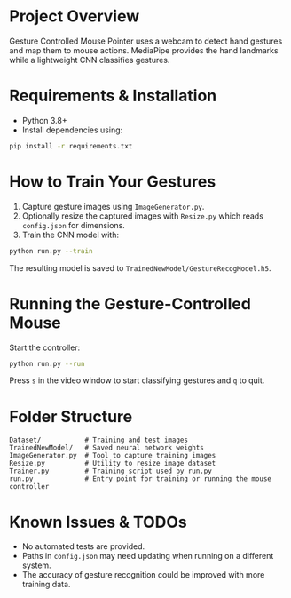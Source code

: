 # Project Overview

Gesture Controlled Mouse Pointer uses a webcam to detect hand gestures and map them to mouse actions. MediaPipe provides the hand landmarks while a lightweight CNN classifies gestures.

# Requirements & Installation

- Python 3.8+
- Install dependencies using:

```bash
pip install -r requirements.txt
```

# How to Train Your Gestures

1. Capture gesture images using `ImageGenerator.py`.
2. Optionally resize the captured images with `Resize.py` which reads `config.json` for dimensions.
3. Train the CNN model with:

```bash
python run.py --train
```

The resulting model is saved to `TrainedNewModel/GestureRecogModel.h5`.

# Running the Gesture-Controlled Mouse

Start the controller:

```bash
python run.py --run
```

Press `s` in the video window to start classifying gestures and `q` to quit.

# Folder Structure

```
Dataset/           # Training and test images
TrainedNewModel/   # Saved neural network weights
ImageGenerator.py  # Tool to capture training images
Resize.py          # Utility to resize image dataset
Trainer.py         # Training script used by run.py
run.py             # Entry point for training or running the mouse controller
```

# Known Issues & TODOs

- No automated tests are provided.
- Paths in `config.json` may need updating when running on a different system.
- The accuracy of gesture recognition could be improved with more training data.
